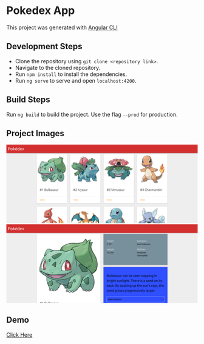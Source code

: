 # Pokedex App

This project was generated with [Angular CLI](https://github.com/angular/angular-cli)

## Development Steps

- Clone the repository using ` git clone <repository link> `.
- Navigate to the cloned repository.
- Run ` npm install ` to install the dependencies.
- Run ` ng serve ` to serve and open ` localhost:4200 `.

## Build Steps

Run ` ng build ` to build the project. Use the flag ` --prod ` for production. 

## Project Images

![Home](./src/images/pokemon_list.png)
![Pokemon Description](./src/images/pokemon_description.png)

## Demo

[Click Here](https://adityatandon007.github.io/pokedex-app/)